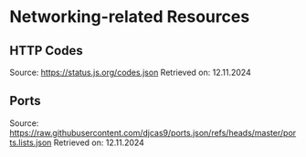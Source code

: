# Networking-related Resources

## HTTP Codes

Source: https://status.js.org/codes.json
Retrieved on: 12.11.2024

## Ports

Source: https://raw.githubusercontent.com/djcas9/ports.json/refs/heads/master/ports.lists.json
Retrieved on: 12.11.2024
